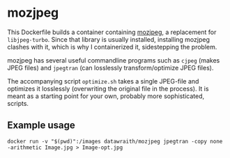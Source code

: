 # mozjpeg

This Dockerfile builds a container containing [mozjpeg](https://github.com/mozilla/mozjpeg),
a replacement for `libjpeg-turbo`. Since that library is usually installed,
installing mozjpeg clashes with it, which is why I containerized it,
sidestepping the problem.

mozjpeg has several useful commandline programs such as `cjpeg` (makes JPEG
files) and `jpegtran` (can losslessly transform/optimize JPEG files).

The accompanying script `optimize.sh` takes a single JPEG-file and optimizes
it losslessly (overwriting the original file in the process). It is meant as
a starting point for your own, probably more sophisticated, scripts.

## Example usage

`docker run -v "$(pwd)":/images datawraith/mozjpeg jpegtran -copy none -arithmetic Image.jpg > Image-opt.jpg`

